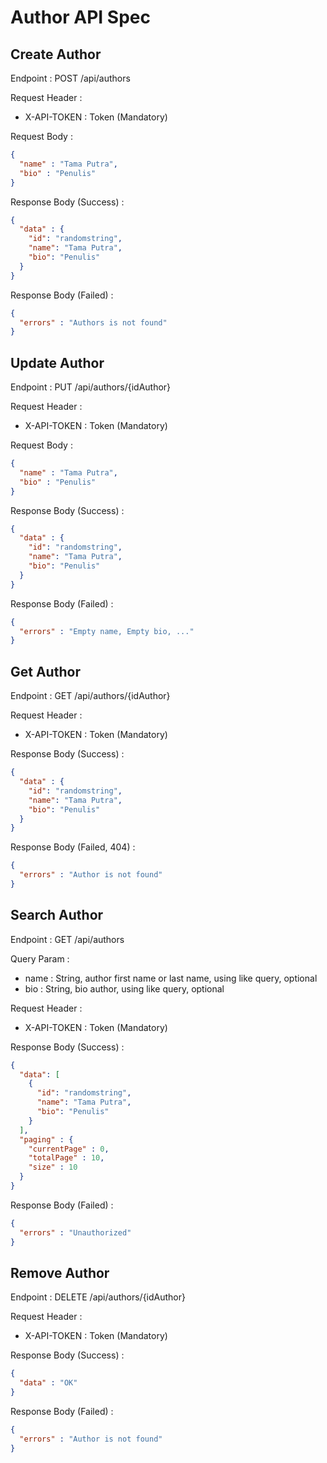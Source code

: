 # Author API Spec

## Create Author

Endpoint : POST /api/authors

Request Header :

- X-API-TOKEN : Token (Mandatory)

Request Body :

```json
{
  "name" : "Tama Putra",
  "bio" : "Penulis"
}
```

Response Body (Success) :

```json
{
  "data" : {
    "id": "randomstring",
    "name": "Tama Putra",
    "bio": "Penulis"
  }
}
```

Response Body (Failed) :

```json
{
  "errors" : "Authors is not found"
}
```

## Update Author

Endpoint : PUT /api/authors/{idAuthor}

Request Header :

- X-API-TOKEN : Token (Mandatory)

Request Body :

```json
{
  "name" : "Tama Putra",
  "bio" : "Penulis"
}
```

Response Body (Success) :

```json
{
  "data" : {
    "id": "randomstring",
    "name": "Tama Putra",
    "bio": "Penulis"
  }
}
```

Response Body (Failed) :

```json
{
  "errors" : "Empty name, Empty bio, ..."
}
```

## Get Author

Endpoint : GET /api/authors/{idAuthor}

Request Header :

- X-API-TOKEN : Token (Mandatory)

Response Body (Success) :

```json
{
  "data" : {
    "id": "randomstring",
    "name": "Tama Putra",
    "bio": "Penulis"
  }
}
```

Response Body (Failed, 404) :

```json
{
  "errors" : "Author is not found"
}
```

## Search Author

Endpoint : GET /api/authors

Query Param :

- name : String, author first name or last name, using like query, optional
- bio : String, bio author, using like query, optional

Request Header :

- X-API-TOKEN : Token (Mandatory)

Response Body (Success) :

```json
{
  "data": [
    {
      "id": "randomstring",
      "name": "Tama Putra",
      "bio": "Penulis"
    }
  ],
  "paging" : {
    "currentPage" : 0,
    "totalPage" : 10,
    "size" : 10
  }
}
```

Response Body (Failed) :

```json
{
  "errors" : "Unauthorized"
}
```

## Remove Author

Endpoint : DELETE /api/authors/{idAuthor}

Request Header :

- X-API-TOKEN : Token (Mandatory)

Response Body (Success) :

```json
{
  "data" : "OK"
}
```

Response Body (Failed) :

```json
{
  "errors" : "Author is not found"
}
```